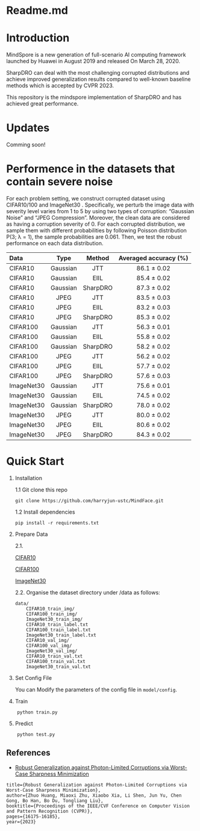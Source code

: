 # Readme.md


# Introduction
MindSpore is a new generation of full-scenario AI computing framework launched by Huawei in August 2019 and released On March 28, 2020.

SharpDRO can deal with the most challenging corrupted distributions and achieve improved generalization results compared to well-known baseline methods which is accepted by CVPR 2023.

This repository is the mindspore implementation of SharpDRO and has achieved great performance.

# Updates
Comming soon!


# Performence in the datasets that contain severe noise

For each problem setting, we construct corrupted dataset using CIFAR10/100 and ImageNet30 . Specifically, we perturb the image data with severity level varies from 1 to 5 by using two types of corruption: “Gaussian Noise” and “JPEG Compression”. Moreover, the clean data are considered as having a corruption severity of 0. For each corrupted distribution, we sample them with different probabilities by following Poisson distribution P(3; λ = 1), the sample probabilities are  0.061. Then, we test the robust performance on each data distribution. 

| Data | Type | Method  | Averaged accuracy (%) |
| :-- | :-: | :-: | :-: |
| CIFAR10 | Gaussian | JTT  | 86.1 ± 0.02 |
| CIFAR10 | Gaussian | EIIL | 85.4 ± 0.02 |
| CIFAR10 | Gaussian | SharpDRO | 87.3 ± 0.02 |
| CIFAR10 | JPEG | JTT  |  83.5 ± 0.03 | 
| CIFAR10 | JPEG | EIIL | 83.2 ± 0.03 |
| CIFAR10 | JPEG | SharpDRO |  85.3 ± 0.02 |
| CIFAR100 | Gaussian | JTT  |  56.3 ± 0.01 |
| CIFAR100 | Gaussian | EIIL | 55.8 ± 0.02 |
| CIFAR100 | Gaussian | SharpDRO |  58.2 ± 0.02 |
| CIFAR100 | JPEG | JTT  |   56.2 ± 0.02 | 
| CIFAR100 | JPEG | EIIL | 57.7 ± 0.02 |
| CIFAR100 | JPEG | SharpDRO |  57.6 ± 0.03 |
| ImageNet30 | Gaussian | JTT  |  75.6 ± 0.01 |
| ImageNet30 | Gaussian | EIIL | 74.5 ± 0.02 |
| ImageNet30 | Gaussian | SharpDRO | 78.0 ± 0.02 |
| ImageNet30 | JPEG | JTT  | 80.0 ± 0.02 | 
| ImageNet30 | JPEG | EIIL | 80.6 ± 0.02 |
| ImageNet30 | JPEG | SharpDRO | 84.3 ± 0.02 |

# Quick Start
1. Installation

    1.1 Git clone this repo

    ```
    git clone https://github.com/harryjun-ustc/MindFace.git
    ```

    1.2 Install dependencies

    ```
    pip install -r requirements.txt
    ```

2. Prepare Data

    2.1.
   
   [CIFAR10](http://www.cs.toronto.edu/~kriz/cifar.html)

   [CIFAR100](http://www.cs.toronto.edu/~kriz/cifar.html)

   [ImageNet30](https://image-net.org/)
    
    2.2. Organise the dataset directory under /data as follows:
    ```
    data/
        CIFAR10_train_img/
        CIFAR100_train_img/
        ImageNet30_train_img/
        CIFAR10_train_label.txt
        CIFAR100_train_label.txt
        ImageNet30_train_label.txt
        CIFAR10_val_img/
        CIFAR100_val_img/
        ImageNet30_val_img/
        CIFAR10_train_val.txt
        CIFAR100_train_val.txt
        ImageNet30_train_val.txt
      ```
    
4. Set Config File

    You can Modify the parameters of the config file in ```model/config```.

5. Train


```
    python train.py
```

5. Predict
```
    python test.py 
```

## References
- [Robust Generalization against Photon-Limited Corruptions via Worst-Case Sharpness Minimization ](https://openaccess.thecvf.com/content/CVPR2023/html/Huang_Robust_Generalization_Against_Photon-Limited_Corruptions_via_Worst-Case_Sharpness_Minimization_CVPR_2023_paper.html)
```
title={Robust Generalization against Photon-Limited Corruptions via Worst-Case Sharpness Minimization},
author={Zhuo Huang, Miaoxi Zhu, Xiaobo Xia, Li Shen, Jun Yu, Chen Gong, Bo Han, Bo Du, Tongliang Liu},
booktitle={Proceedings of the IEEE/CVF Conference on Computer Vision and Pattern Recognition (CVPR)},
pages={16175-16185},
year={2023}
```

